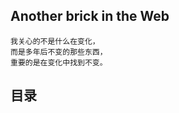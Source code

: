 ## Another brick in the Web

```
我关心的不是什么在变化，
而是多年后不变的那些东西，
重要的是在变化中找到不变。
```

## 目录

<!-- Table of Content-->